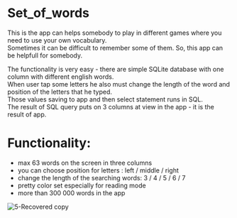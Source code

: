 # Set_of_words

This is the app can helps somebody to play in different games where you need to use your own vocabulary. 
<br>Sometimes it can be difficult to remember some of them. So, this app can be helpfull for somebody.

The functionality is very easy - there are simple SQLite database with one column with different english words. 
<br>When user tap some letters he also must change the length of the word and position of the letters that he typed.
<br>Those values saving to app and then select statement runs in SQL.
<br>The result of SQL query puts on 3 columns at view in the app - it is the result of app. 

# Functionality:
- max 63 words on the screen in three columns
- you can choose position for letters : left / middle / right
- change the length of the searching words: 3 / 4 / 5 / 6 / 7
- pretty color set especially for reading mode
- more than 300 000 words in the app

![5-Recovered copy](https://user-images.githubusercontent.com/88940110/179374376-e8645117-e43a-47d8-b676-a9991e8c160b.png)
